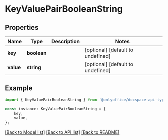# KeyValuePairBooleanString


## Properties

Name | Type | Description | Notes
------------ | ------------- | ------------- | -------------
**key** | **boolean** |  | [optional] [default to undefined]
**value** | **string** |  | [optional] [default to undefined]

## Example

```typescript
import { KeyValuePairBooleanString } from '@onlyoffice/docspace-api-typescript';

const instance: KeyValuePairBooleanString = {
    key,
    value,
};
```

[[Back to Model list]](../README.md#documentation-for-models) [[Back to API list]](../README.md#documentation-for-api-endpoints) [[Back to README]](../README.md)
